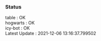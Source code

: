 ### Status


table : OK  
hogwarts : OK  
icy-bot : OK  
Latest Update : 2021-12-06 13:16:37.799502
